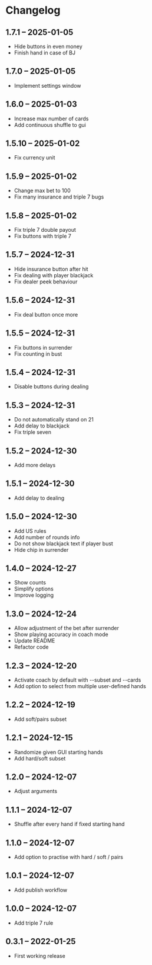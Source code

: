 # Changelog

## 1.7.1 – 2025-01-05

- Hide buttons in even money
- Finish hand in case of BJ

## 1.7.0 – 2025-01-05

- Implement settings window

## 1.6.0 – 2025-01-03

- Increase max number of cards
- Add continuous shuffle to gui

## 1.5.10 – 2025-01-02

- Fix currency unit

## 1.5.9 – 2025-01-02

- Change max bet to 100
- Fix many insurance and triple 7 bugs

## 1.5.8 – 2025-01-02

- Fix triple 7 double payout
- Fix buttons with triple 7

## 1.5.7 – 2024-12-31

- Hide insurance button after hit
- Fix dealing with player blackjack
- Fix dealer peek behaviour

## 1.5.6 – 2024-12-31

- Fix deal button once more

## 1.5.5 – 2024-12-31

- Fix buttons in surrender
- Fix counting in bust

## 1.5.4 – 2024-12-31

- Disable buttons during dealing

## 1.5.3 – 2024-12-31

- Do not automatically stand on 21
- Add delay to blackjack
- Fix triple seven

## 1.5.2 – 2024-12-30

- Add more delays

## 1.5.1 – 2024-12-30

- Add delay to dealing

## 1.5.0 – 2024-12-30

- Add US rules
- Add number of rounds info
- Do not show blackjack text if player bust
- Hide chip in surrender

## 1.4.0 – 2024-12-27

- Show counts
- Simplify options
- Improve logging

## 1.3.0 – 2024-12-24

- Allow adjustment of the bet after surrender
- Show playing accuracy in coach mode
- Update README
- Refactor code

## 1.2.3 – 2024-12-20

- Activate coach by default with --subset and --cards
- Add option to select from multiple user-defined hands

## 1.2.2 – 2024-12-19

- Add soft/pairs subset

## 1.2.1 – 2024-12-15

- Randomize given GUI starting hands
- Add hard/soft subset

## 1.2.0 – 2024-12-07

- Adjust arguments

## 1.1.1 – 2024-12-07

- Shuffle after every hand if fixed starting hand

## 1.1.0 – 2024-12-07

- Add option to practise with hard / soft / pairs

## 1.0.1 – 2024-12-07

- Add publish workflow

## 1.0.0 – 2024-12-07

- Add triple 7 rule

## 0.3.1 – 2022-01-25

- First working release
